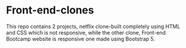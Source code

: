 # Front-end-clones

This repo contains 2 projects, netflix clone-built completely using HTML and CSS which is not responsive, while the other clone, Front-end Bootcamp website is responsive one made using Bootstrap 5.
